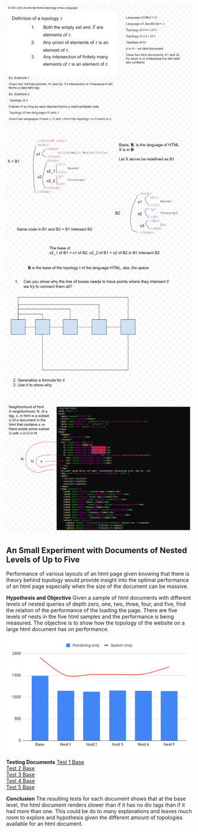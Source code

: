 ![Definitions](Resources/definitions.png)
![Base of HTML](Resources/baseofhtml.png)
![Base of HTML](Resources/questionofcircuits.png)
![Base of HTML](Resources/neighborhood.png)

## An Small Experiment with Documents of Nested Levels of Up to Five
Performance of various layouts of an html page given knowing that there is theory behind topology would provide insight into the optimal performance of an html page especially when the size of the document can be massive.

**Hypothesis and Objective**
Given a sample of html documents with different levels of nested queries of depth zero, one, two, three, four, and five, find the relation of the performance of the loading the page. There are five levels of nests in the five html samples and the performance is being measured. The objective is to show how the topology of the website on a large html document has on performance.

![Results of the Chart](Resources/test01chart.png)

**Testing Documents**
[Test 1 Base](Resources/test01nest0b.html)\
[Test 2 Base](Resources/test01nest02.html)\
[Test 3 Base](Resources/test01nest03.html)\
[Test 4 Base](Resources/test01nest04.html)\
[Test 5 Base](Resources/test01nest05.html)

**Conclusion**
The resulting tests for each document shows that at the base level, the html document renders slower than if it has no div tags than if it had more than one. This could be do to many explanations and leaves much room to explore and hypothesis given the different amount of topologies available for an html document.
